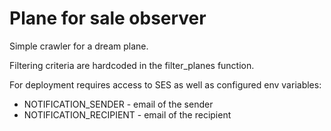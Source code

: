 # Plane for sale observer

Simple crawler for a dream plane. 

Filtering criteria are hardcoded in the filter_planes function.

For deployment requires access to SES as well as configured env variables:

* NOTIFICATION_SENDER - email of the sender
* NOTIFICATION_RECIPIENT - email of the recipient
